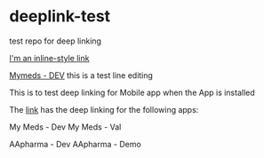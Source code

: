 # deeplink-test
test repo for deep linking

[I'm an inline-style link](https://www.google.com)

[Mymeds - DEV]("com.reportum.mymedsandme.dev://test" )
this is a test line editing


This is to test deep linking for Mobile app when the App is installed

The [link](https://mymedsandme.github.io/deeplink-test/) has the deep linking for the following apps:

My Meds - Dev
My Meds - Val

AApharma - Dev
AApharma - Demo
